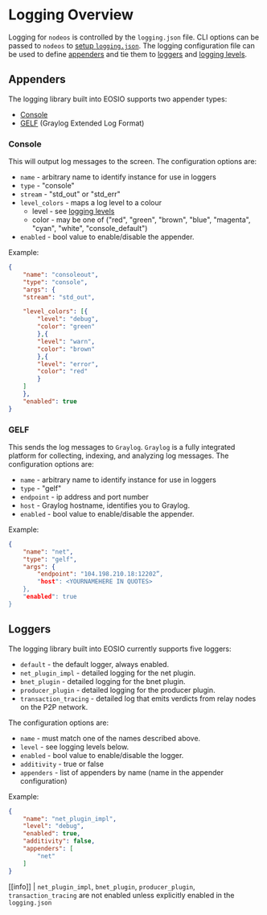 # Logging Overview

Logging for `nodeos` is controlled by the `logging.json` file. CLI options can be passed to `nodeos` to [setup `logging.json`](00_setup-logging.json.md). The logging configuration file can be used to define [appenders](#appenders) and tie them to [loggers](#loggers) and [logging levels](01_logging-levels.md).

## Appenders

The logging library built into EOSIO supports two appender types:

- [Console](#console)
- [GELF](#gelf) (Graylog Extended Log Format)

### Console 

This will output log messages to the screen. The configuration options are:

- `name` - arbitrary name to identify instance for use in loggers
- `type` - "console"
- `stream` - "std_out" or "std_err"
- `level_colors` - maps a log level to a colour
  - level - see [logging levels](01_logging-levels.md)
  - color - may be one of ("red", "green", "brown", "blue", "magenta", "cyan", "white", "console_default")
- `enabled` - bool value to enable/disable the appender.

Example:

```json
{
    "name": "consoleout",
    "type": "console",
    "args": {
    "stream": "std_out",

    "level_colors": [{
        "level": "debug",
        "color": "green"
        },{
        "level": "warn",
        "color": "brown"
        },{
        "level": "error",
        "color": "red"
        }
    ]
    },
    "enabled": true
}
```

### GELF

This sends the log messages to `Graylog`. `Graylog` is a fully integrated platform for collecting, indexing, and analyzing log messages. The configuration options are:

 - `name` - arbitrary name to identify instance for use in loggers
 - `type` - "gelf"
 - `endpoint` - ip address and port number
 - `host` - Graylog hostname, identifies you to Graylog.
 - `enabled` - bool value to enable/disable the appender.

Example:

```json
{
    "name": "net",
    "type": "gelf",
    "args": {
        "endpoint": "104.198.210.18:12202”,
        "host": <YOURNAMEHERE IN QUOTES>
    },
    "enabled": true
}
```

## Loggers

The logging library built into EOSIO currently supports five loggers:

- `default` - the default logger, always enabled.
- `net_plugin_impl` - detailed logging for the net plugin.
- `bnet_plugin` - detailed logging for the bnet plugin.
- `producer_plugin` - detailed logging for the producer plugin.
- `transaction_tracing` - detailed log that emits verdicts from relay nodes on the P2P network.

The configuration options are:

 - `name` - must match one of the names described above.
 - `level` - see logging levels below.
 - `enabled` - bool value to enable/disable the logger.
 - `additivity` - true or false
 - `appenders` - list of appenders by name (name in the appender configuration)

Example:

```json
{
    "name": "net_plugin_impl",
    "level": "debug",
    "enabled": true,
    "additivity": false,
    "appenders": [
        "net"
    ]
}
```

[[info]]
| `net_plugin_impl`, `bnet_plugin`, `producer_plugin`, `transaction_tracing` are not enabled unless explicitly enabled in the `logging.json`
